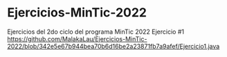 # Ejercicios-MinTic-2022
Ejercicios del 2do ciclo del programa MinTic 2022
Ejercicio #1
https://github.com/MalakaLau/Ejercicios-MinTic-2022/blob/342e5e67b944bea70b6d16be2a23871fb7a9afef/Ejercicio1.java
